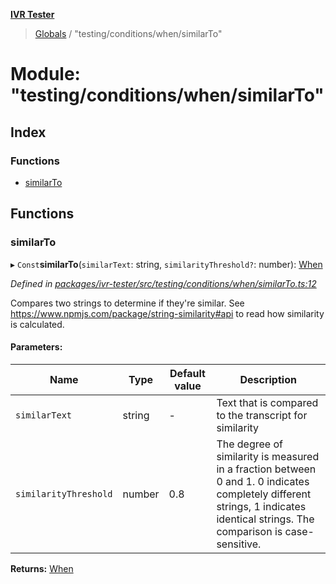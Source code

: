 **[IVR Tester](../README.md)**

> [Globals](../README.md) / "testing/conditions/when/similarTo"

# Module: "testing/conditions/when/similarTo"

## Index

### Functions

* [similarTo](_testing_conditions_when_similarto_.md#similarto)

## Functions

### similarTo

▸ `Const`**similarTo**(`similarText`: string, `similarityThreshold?`: number): [When](_testing_conditions_when_when_.md#when)

*Defined in [packages/ivr-tester/src/testing/conditions/when/similarTo.ts:12](https://github.com/SketchingDev/ivr-tester/blob/3ff21e1/packages/ivr-tester/src/testing/conditions/when/similarTo.ts#L12)*

Compares two strings to determine if they're similar.
See https://www.npmjs.com/package/string-similarity#api to read how similarity is calculated.

#### Parameters:

Name | Type | Default value | Description |
------ | ------ | ------ | ------ |
`similarText` | string | - | Text that is compared to the transcript for similarity |
`similarityThreshold` | number | 0.8 | The degree of similarity is measured in a fraction between 0 and 1. 0 indicates completely different strings, 1 indicates identical strings. The comparison is case-sensitive.  |

**Returns:** [When](_testing_conditions_when_when_.md#when)
